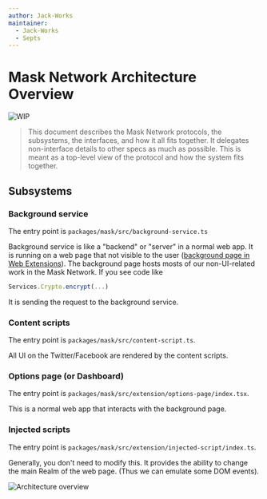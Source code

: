 ```yaml
---
author: Jack-Works
maintainer:
  - Jack-Works
  - Septs
---
```


# Mask Network Architecture Overview

![WIP](https://img.shields.io/badge/status-wip-orange.svg?style=flat-square)

> This document describes the Mask Network protocols, the subsystems,
> the interfaces, and how it all fits together.
> It delegates non-interface details to other specs as much as possible.
> This is meant as a top-level view of the protocol and how the system fits together.

## Subsystems

### Background service

The entry point is `packages/mask/src/background-service.ts`

Background service is like a "backend" or "server" in a normal web app.
It is running on a web page that not visible to the user ([background page in Web Extensions][background-page]).
The background page hosts mosts of our non-UI-related work in the Mask Network. If you see code like

[background-page]: https://developer.mozilla.org/en-US/docs/Mozilla/Add-ons/WebExtensions/Anatomy_of_a_WebExtension#background_scripts

```js
Services.Crypto.encrypt(...)
```

It is sending the request to the background service.

### Content scripts

The entry point is `packages/mask/src/content-script.ts`.

All UI on the Twitter/Facebook are rendered by the content scripts.

### Options page (or Dashboard)

The entry point is `packages/mask/src/extension/options-page/index.tsx`.

This is a normal web app that interacts with the background page.

### Injected scripts

The entry point is `packages/mask/src/extension/injected-script/index.ts`.

Generally, you don't need to modify this. It provides the ability to change the main Realm of the web page. (Thus we can emulate some DOM events).

![Architecture overview](https://user-images.githubusercontent.com/5390719/109270562-28f4a700-7849-11eb-9a7a-b364318bdeec.png)
